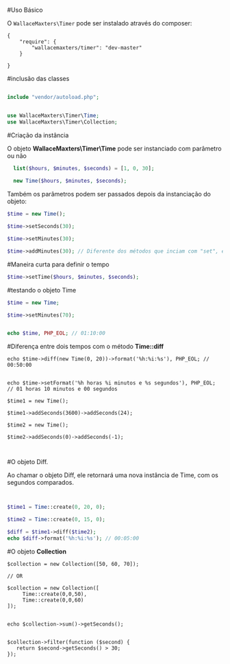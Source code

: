 
#Uso Básico

O `WallaceMaxters\Timer` pode ser instalado através do composer:

```
{
    "require": {
        "wallacemaxters/timer": "dev-master"
    }
   
}

```
#inclusão das classes
```php

include "vendor/autoload.php";


use WallaceMaxters\Timer\Time;
use WallaceMaxters\Timer\Collection;

```
#Criação da instância

O objeto **WallaceMaxters\Timer\Time** pode ser instanciado com parâmetro ou não

```php
  list($hours, $minutes, $seconds) = [1, 0, 30];
  
  new Time($hours, $minutes, $seconds);
```

Também os parâmetros podem ser passados depois da instanciação do objeto:

```php
$time = new Time();

$time->setSeconds(30);

$time->setMinutes(30);

$time->addMinutes(30); // Diferente dos métodos que inciam com "set", ele adiciona valores no já existente
```
#Maneira curta para definir o tempo
```php
$time->setTime($hours, $minutes, $seconds);

```
#testando o objeto Time
```php
$time = new Time;

$time->setMinutes(70);


echo $time, PHP_EOL; // 01:10:00
```
#Diferença entre dois tempos com o método **Time::diff**
```
echo $time->diff(new Time(0, 20))->format('%h:%i:%s'), PHP_EOL; // 00:50:00


echo $time->setFormat('%h horas %i minutos e %s segundos'), PHP_EOL; // 01 horas 10 minutos e 00 segundos

$time1 = new Time();

$time1->addSeconds(3600)->addSeconds(24);

$time2 = new Time();

$time2->addSeconds(0)->addSeconds(-1);



```

#O objeto Diff.

Ao chamar o objeto Diff, ele retornará uma nova instância de Time, com os segundos comparados.

```php


$time1 = Time::create(0, 20, 0);

$time2 = Time::create(0, 15, 0);

$diff = $time1->diff($time2);
echo $diff->format('%h:%i:%s'); // 00:05:00

```

#O objeto **Collection**
```
$collection = new Collection([50, 60, 70]);

// OR

$collection = new Collection([
     Time::create(0,0,50),
     Time::create(0,0,60)
]);


echo $collection->sum()->getSeconds();


$collection->filter(function ($second) {
   return $second->getSeconds() > 30;
});


```
